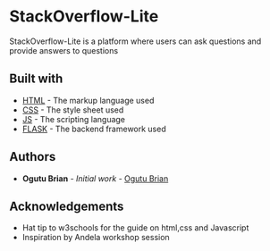 # StackOverflow-Lite

StackOverflow-Lite is a platform where users can ask questions and provide answers to questions

## Built with
* [HTML](https://www.w3schools.com/html/) - The markup language used
* [CSS](https://www.w3schools.com/css/default.asp) - The style sheet used
* [JS](https://www.w3schools.com/js/default.asp) - The scripting language
* [FLASK](http://flask.pocoo.org/) - The backend framework used

## Authors
* **Ogutu Brian** - *Initial work* - [Ogutu Brian](https://github.com/Ogutu-Brian)

## Acknowledgements
* Hat tip to w3schools for the guide on html,css and Javascript
* Inspiration by Andela workshop session